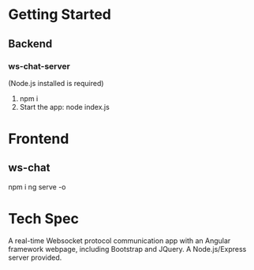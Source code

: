 # Getting Started

## Backend

### ws-chat-server

(Node.js installed is required)

1. npm i
2. Start the app: node index.js

# Frontend

## ws-chat

npm i
ng serve -o

# Tech Spec

A real-time Websocket protocol communication app with an Angular framework webpage, including Bootstrap and JQuery. A Node.js/Express server provided.

